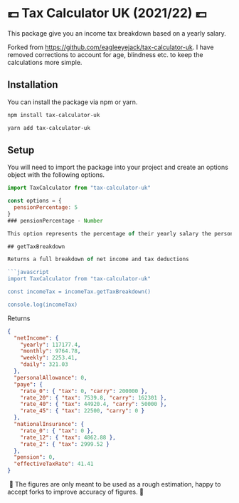 # 💷 Tax Calculator UK (2021/22) 💷

This package give you an income tax breakdown based on a yearly salary.

Forked from https://github.com/eagleeyejack/tax-calculator-uk. I have removed
corrections to account for age, blindness etc. to keep the calculations more
simple.

## Installation

You can install the package via npm or yarn.

```bash
npm install tax-calculator-uk
```

```bash
yarn add tax-calculator-uk
```

## Setup

You will need to import the package into your project and create an options object with the following options.

````javascript
import TaxCalculator from "tax-calculator-uk"

const options = {
  pensionPercentage: 5
}
### pensionPercentage - Number

This option represents the percentage of their yearly salary the person is paying into a pension.

## getTaxBreakdown

Returns a full breakdown of net income and tax deductions

```javascript
import TaxCalculator from "tax-calculator-uk"

const incomeTax = incomeTax.getTaxBreakdown()

console.log(incomeTax)
````

Returns

```json
{
  "netIncome": {
    "yearly": 117177.4,
    "monthly": 9764.78,
    "weekly": 2253.41,
    "daily": 321.03
  },
  "personalAllowance": 0,
  "paye": {
    "rate_0": { "tax": 0, "carry": 200000 },
    "rate_20": { "tax": 7539.8, "carry": 162301 },
    "rate_40": { "tax": 44920.4, "carry": 50000 },
    "rate_45": { "tax": 22500, "carry": 0 }
  },
  "nationalInsurance": {
    "rate_0": { "tax": 0 },
    "rate_12": { "tax": 4862.88 },
    "rate_2": { "tax": 2999.52 }
  },
  "pension": 0,
  "effectiveTaxRate": 41.41
}
```

󠁧󠁢󠁮
🚧 The figures are only meant to be used as a rough estimation, happy to accept forks to improve accuracy of figures. 🚧
